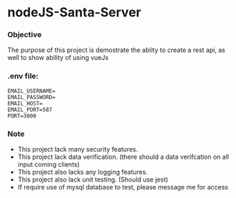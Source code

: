# nodeJS-Santa-Server

### Objective
The purpose of this project is demostrate the ablity
to create a rest api, as well to show ability of using vueJs

### .env file:
```
EMAIL_USERNAME=
EMAIL_PASSWORD=
EMAIL_HOST=
EMAIL_PORT=587
PORT=3000
```
### Note
- This project lack many security features.
- This project lack data verification. (there should a data verifcation on all input coming clients)
- This project also lacks any logging features.
- This project also lack unit testing.  (Should use jest)
- If require use of mysql database to test, please message me for access
